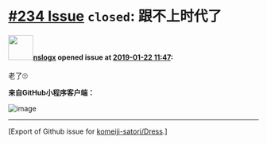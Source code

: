# [\#234 Issue](https://github.com/komeiji-satori/Dress/issues/234) `closed`: 跟不上时代了

#### <img src="https://avatars.githubusercontent.com/u/8692455?u=38943b93e982f68658dcd2542460b4de12ea303d&v=4" width="50">[nslogx](https://github.com/nslogx) opened issue at [2019-01-22 11:47](https://github.com/komeiji-satori/Dress/issues/234):

老了🙄

**来自GitHub小程序客户端：**

![image](https://user-images.githubusercontent.com/8692455/51429898-b159f400-1c4e-11e9-91a1-59cd1fab5042.png)




-------------------------------------------------------------------------------



[Export of Github issue for [komeiji-satori/Dress](https://github.com/komeiji-satori/Dress).]
